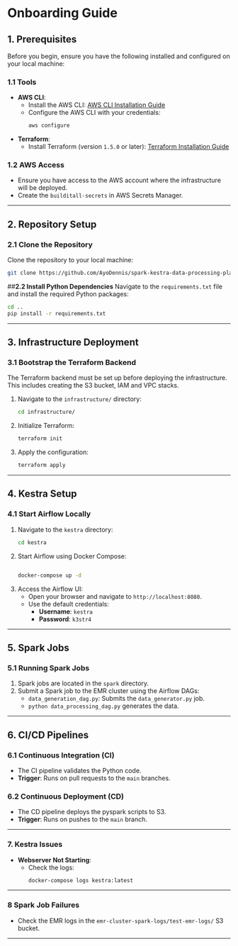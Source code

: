 # **Onboarding Guide**

## **1. Prerequisites**
Before you begin, ensure you have the following installed and configured on your local machine:

### **1.1 Tools**
- **AWS CLI**:
  - Install the AWS CLI: [AWS CLI Installation Guide](https://docs.aws.amazon.com/cli/latest/userguide/install-cliv2.html)
  - Configure the AWS CLI with your credentials:
    ```bash
    aws configure
    ```
- **Terraform**:
  - Install Terraform (version `1.5.0` or later): [Terraform Installation Guide](https://developer.hashicorp.com/terraform/tutorials/aws-get-started/install-cli)

### **1.2 AWS Access**
- Ensure you have access to the AWS account where the infrastructure will be deployed.
- Create the `builditall-secrets` in AWS Secrets Manager.

---

## **2. Repository Setup**

### **2.1 Clone the Repository**
Clone the repository to your local machine:
```bash
git clone https://github.com/AyoDennis/spark-kestra-data-processing-platform/tree/main.git
```

##**2.2 Install Python Dependencies**
Navigate to the `requirements.txt` file and install the required Python packages:
```bash
cd ..
pip install -r requirements.txt
```

---


## **3. Infrastructure Deployment**

### **3.1 Bootstrap the Terraform Backend**
The Terraform backend must be set up before deploying the infrastructure. This includes creating the S3 bucket, IAM and VPC stacks.

1. Navigate to the `infrastructure/` directory:
   ```bash
   cd infrastructure/
   ```
2. Initialize Terraform:
   ```bash
   terraform init
   ```
3. Apply the configuration:
   ```bash
   terraform apply
   ```

 ---

## **4. Kestra Setup**

### **4.1 Start Airflow Locally**
1. Navigate to the `kestra` directory:
   ```bash
   cd kestra
   ```
2. Start Airflow using Docker Compose:
   ```bash
   
   docker-compose up -d
   ```
3. Access the Airflow UI:
   - Open your browser and navigate to `http://localhost:8080`.
   - Use the default credentials:
     - **Username**: `kestra`
     - **Password**: `k3str4`
---

## **5. Spark Jobs**

### **5.1 Running Spark Jobs**
1. Spark jobs are located in the `spark` directory.
2. Submit a Spark job to the EMR cluster using the Airflow DAGs:
   - `data_generation_dag.py`: Submits the `data_generator.py` job.
   - `python data_processing_dag.py` generates the data.

---

## **6. CI/CD Pipelines**

### **6.1 Continuous Integration (CI)**
- The CI pipeline validates the Python code.
- **Trigger**: Runs on pull requests to the `main` branches.

### **6.2 Continuous Deployment (CD)**
- The CD pipeline deploys the pyspark scripts to S3.
- **Trigger**: Runs on pushes to the `main` branch.

---

### **7. Kestra Issues**
- **Webserver Not Starting**:
  - Check the logs:
    ```bash
    docker-compose logs kestra:latest
    ```
---
    
### **8 Spark Job Failures**
- Check the EMR logs in the `emr-cluster-spark-logs/test-emr-logs/` S3 bucket.

---
